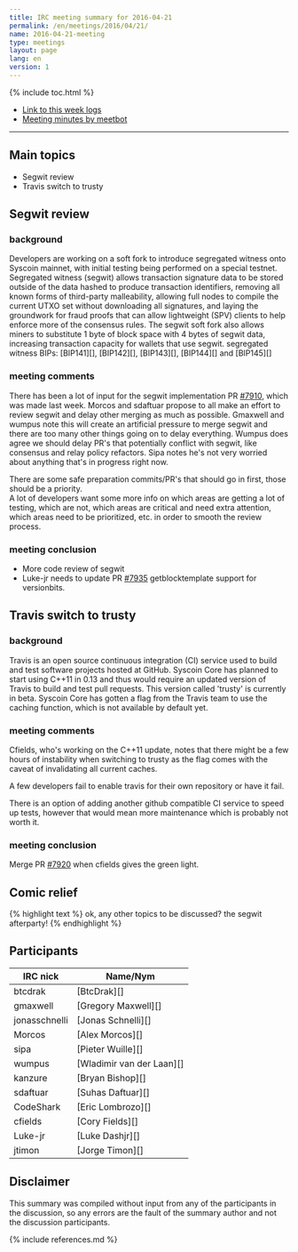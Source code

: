 ```yaml
---
title: IRC meeting summary for 2016-04-21
permalink: /en/meetings/2016/04/21/
name: 2016-04-21-meeting
type: meetings
layout: page
lang: en
version: 1
---
```

{% include toc.html %}

- [Link to this week logs](http://www.erisian.com.au/meetbot/syscoin-core-dev/2016/syscoin-core-dev.2016-04-21-19.00.log.html)
- [Meeting minutes by meetbot](http://www.erisian.com.au/meetbot/syscoin-core-dev/2016/syscoin-core-dev.2016-04-21-19.00.html)

---

## Main topics

- Segwit review
- Travis switch to trusty

## Segwit review

### background

Developers are working on a soft fork to introduce segregated witness onto Syscoin mainnet, with initial testing being performed on a special testnet. Segregated witness (segwit) allows transaction signature data to be stored outside of the data hashed to produce transaction identifiers, removing all known forms of third-party malleability, allowing full nodes to compile the current UTXO set without downloading all signatures, and laying the groundwork for fraud proofs that can allow lightweight (SPV) clients to help enforce more of the consensus rules. The segwit soft fork also allows miners to substitute 1 byte of block space with 4 bytes of segwit data, increasing transaction capacity for wallets that use segwit. segregated witness BIPs: [BIP141][], [BIP142][], [BIP143][], [BIP144][] and [BIP145][]

### meeting comments

There has been a lot of input for the segwit implementation PR [#7910][], which was made last week. Morcos and sdaftuar propose to all make an effort to review segwit and delay other merging as much as possible. Gmaxwell and wumpus note this will create an artificial pressure to merge segwit and there are too many other things going on to delay everything. Wumpus does agree we should delay PR's that potentially conflict with segwit, like consensus and relay policy refactors. Sipa notes he's not very worried about anything that's in progress right now. 

There are some safe preparation commits/PR's that should go in first, those should be a priority.  
A lot of developers want some more info on which areas are getting a lot of testing, which are not, which areas are critical and need extra attention, which areas need to be prioritized, etc. in order to smooth the review process.

### meeting conclusion

- More code review of segwit
- Luke-jr needs to update PR [#7935][] getblocktemplate support for versionbits.

## Travis switch to trusty

### background

Travis is an open source continuous integration (CI) service used to build and test software projects hosted at GitHub. Syscoin Core has planned to start using C++11 in 0.13 and thus would require an updated version of Travis to build and test pull requests. This version called 'trusty' is currently in beta. Syscoin Core has gotten a flag from the Travis team to use the caching function, which is not available by default yet.

### meeting comments

Cfields, who's working on the C++11 update, notes that there might be a few hours of instability when switching to trusty as the flag comes with the caveat of invalidating all current caches.

A few developers fail to enable travis for their own repository or have it fail.

There is an option of adding another github compatible CI service to speed up tests, however that would mean more maintenance which is probably not worth it.

### meeting conclusion

Merge PR [#7920][] when cfields gives the green light.

## Comic relief

{% highlight text %}
<wumpus>   ok, any other topics to be discussed?
<btcdrak>  the segwit afterparty!
{% endhighlight %}

## Participants

| IRC nick      | Name/Nym                  |
|---------------|---------------------------|
| btcdrak       | [BtcDrak][]               |
| gmaxwell      | [Gregory Maxwell][]       |
| jonasschnelli | [Jonas Schnelli][]        |
| Morcos        | [Alex Morcos][]           |
| sipa          | [Pieter Wuille][]         |
| wumpus        | [Wladimir van der Laan][] |
| kanzure       | [Bryan Bishop][]          |
| sdaftuar      | [Suhas Daftuar][]         |
| CodeShark     | [Eric Lombrozo][]         |
| cfields       | [Cory Fields][]           |
| Luke-jr       | [Luke Dashjr][]           |
| jtimon        | [Jorge Timon][]           |

## Disclaimer

This summary was compiled without input from any of the participants in the discussion, so any errors are the fault of the summary author and not the discussion participants.

[#7910]: https://github.com/syscoin/syscoin/pull/7910
[#7935]: https://github.com/syscoin/syscoin/pull/7935
[#7920]: https://github.com/syscoin/syscoin/pull/7920

{% include references.md %}
